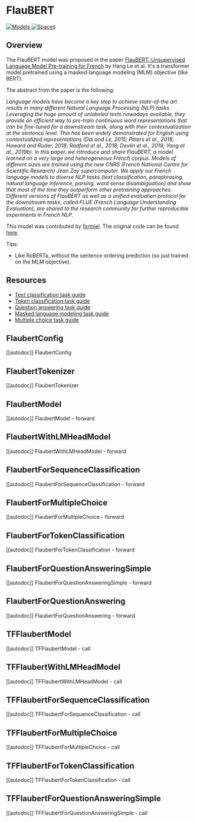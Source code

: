 <!--Copyright 2020 The HuggingFace Team. All rights reserved.

Licensed under the Apache License, Version 2.0 (the "License"); you may not use this file except in compliance with
the License. You may obtain a copy of the License at

http://www.apache.org/licenses/LICENSE-2.0

Unless required by applicable law or agreed to in writing, software distributed under the License is distributed on
an "AS IS" BASIS, WITHOUT WARRANTIES OR CONDITIONS OF ANY KIND, either express or implied. See the License for the
specific language governing permissions and limitations under the License.

⚠️ Note that this file is in Markdown but contain specific syntax for our doc-builder (similar to MDX) that may not be
rendered properly in your Markdown viewer.

-->

# FlauBERT

<div class="flex flex-wrap space-x-1">
<a href="https://huggingface.co/models?filter=flaubert">
<img alt="Models" src="https://img.shields.io/badge/All_model_pages-flaubert-blueviolet">
</a>
<a href="https://huggingface.co/spaces/docs-demos/flaubert_small_cased">
<img alt="Spaces" src="https://img.shields.io/badge/%F0%9F%A4%97%20Hugging%20Face-Spaces-blue">
</a>
</div>

## Overview

The FlauBERT model was proposed in the paper [FlauBERT: Unsupervised Language Model Pre-training for French](https://arxiv.org/abs/1912.05372) by Hang Le et al. It's a transformer model pretrained using a masked language
modeling (MLM) objective (like BERT).

The abstract from the paper is the following:

*Language models have become a key step to achieve state-of-the art results in many different Natural Language
Processing (NLP) tasks. Leveraging the huge amount of unlabeled texts nowadays available, they provide an efficient way
to pre-train continuous word representations that can be fine-tuned for a downstream task, along with their
contextualization at the sentence level. This has been widely demonstrated for English using contextualized
representations (Dai and Le, 2015; Peters et al., 2018; Howard and Ruder, 2018; Radford et al., 2018; Devlin et al.,
2019; Yang et al., 2019b). In this paper, we introduce and share FlauBERT, a model learned on a very large and
heterogeneous French corpus. Models of different sizes are trained using the new CNRS (French National Centre for
Scientific Research) Jean Zay supercomputer. We apply our French language models to diverse NLP tasks (text
classification, paraphrasing, natural language inference, parsing, word sense disambiguation) and show that most of the
time they outperform other pretraining approaches. Different versions of FlauBERT as well as a unified evaluation
protocol for the downstream tasks, called FLUE (French Language Understanding Evaluation), are shared to the research
community for further reproducible experiments in French NLP.*

This model was contributed by [formiel](https://huggingface.co/formiel). The original code can be found [here](https://github.com/getalp/Flaubert).

Tips:
- Like RoBERTa, without the sentence ordering prediction (so just trained on the MLM objective).

## Resources

- [Text classification task guide](../tasks/sequence_classification)
- [Token classification task guide](../tasks/token_classification)
- [Question answering task guide](../tasks/question_answering)
- [Masked language modeling task guide](../tasks/masked_language_modeling)
- [Multiple choice task guide](../tasks/multiple_choice)

## FlaubertConfig

[[autodoc]] FlaubertConfig

## FlaubertTokenizer

[[autodoc]] FlaubertTokenizer

<frameworkcontent>
<pt>

## FlaubertModel

[[autodoc]] FlaubertModel
    - forward

## FlaubertWithLMHeadModel

[[autodoc]] FlaubertWithLMHeadModel
    - forward

## FlaubertForSequenceClassification

[[autodoc]] FlaubertForSequenceClassification
    - forward

## FlaubertForMultipleChoice

[[autodoc]] FlaubertForMultipleChoice
    - forward

## FlaubertForTokenClassification

[[autodoc]] FlaubertForTokenClassification
    - forward

## FlaubertForQuestionAnsweringSimple

[[autodoc]] FlaubertForQuestionAnsweringSimple
    - forward

## FlaubertForQuestionAnswering

[[autodoc]] FlaubertForQuestionAnswering
    - forward

</pt>
<tf>

## TFFlaubertModel

[[autodoc]] TFFlaubertModel
    - call

## TFFlaubertWithLMHeadModel

[[autodoc]] TFFlaubertWithLMHeadModel
    - call

## TFFlaubertForSequenceClassification

[[autodoc]] TFFlaubertForSequenceClassification
    - call

## TFFlaubertForMultipleChoice

[[autodoc]] TFFlaubertForMultipleChoice
    - call

## TFFlaubertForTokenClassification

[[autodoc]] TFFlaubertForTokenClassification
    - call

## TFFlaubertForQuestionAnsweringSimple

[[autodoc]] TFFlaubertForQuestionAnsweringSimple
    - call

</tf>
</frameworkcontent>



